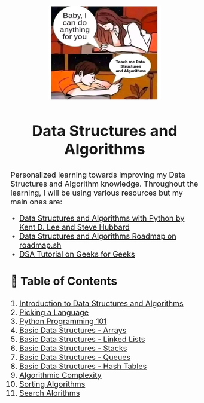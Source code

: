 <p align="center">
    <img src="assets/image.png" alt="dsa" width="300" height="250">
</p>

<h2 align="center" style="font-size: 40px; font-weight: bold;"> Data Structures and Algorithms
    <br> 
</h2>

<p style="font-size: 20px;">Personalized learning towards improving my Data Structures and Algorithm knowledge. Throughout the learning, I will be using various resources but my main ones are:
        <ul>
            <li style="font-size: 20px;"><a href="https://www.amazon.in/Structures-Algorithms-Undergraduate-Computer-Science/dp/3319130714">Data Structures and Algorithms with Python by Kent D. Lee and Steve Hubbard</a></li>
            <li style="font-size: 20px;"><a href="https://roadmap.sh/datastructures-and-algorithms">Data Structures and Algorithms Roadmap on roadmap.sh</a></li>
            <li style="font-size: 20px;"><a href="https://www.geeksforgeeks.org/learn-data-structures-and-algorithms-dsa-tutorial/?ref=lbp">DSA Tutorial on Geeks for Geeks</a></li>
        </ul>
</p>

<h3 style="font-size: 30px;">📝 Table of Contents</h3>
<ol>
    <li style="font-size: 20px;"><a href="https://github.com/R-Owino/100DaysofALXSE/tree/main/Day%201">Introduction to Data Structures and Algorithms</a></li>
    <li style="font-size: 20px;"><a href="https://github.com/R-Owino/100DaysofALXSE/tree/main/Day%202">Picking a Language</a></li>
    <li style="font-size: 20px;"><a href="https://github.com/R-Owino/100DaysofALXSE/tree/main/Day%203">Python Programming 101</a></li>
    <li style="font-size: 20px;"><a href="https://github.com/R-Owino/100DaysofALXSE/tree/main/Day%204">Basic Data Structures - Arrays</a></li>
    <li style="font-size: 20px;"><a href="https://github.com/R-Owino/100DaysofALXSE/tree/main/Day%205-9">Basic Data Structures - Linked Lists</a></li>
    <li style="font-size: 20px;"><a href="https://github.com/R-Owino/100DaysofSE/tree/main/Day%2010">Basic Data Structures - Stacks</a></li>
    <li style="font-size: 20px;"><a href="https://github.com/R-Owino/100DaysofSE/tree/main/Day%2011">Basic Data Structures - Queues</a></li>
    <li style="font-size: 20px;"><a href="https://github.com/R-Owino/100DaysofDSA/tree/main/Day%2012-15">Basic Data Structures - Hash Tables</a></li>
    <li style="font-size: 20px;"><a href="https://github.com/R-Owino/100DaysofDSA/tree/main/Day%2016-18">Algorithmic Complexity</a></li>
    <li style="font-size: 20px;"><a href="https://github.com/R-Owino/100DaysofDSA/tree/main/Day%2019">Sorting Algorithms</a></li>
    <li style="font-size: 20px;"><a href="https://github.com/R-Owino/100DaysofDSA/tree/main/Day%2030">Search Alorithms</li>
</ol>
